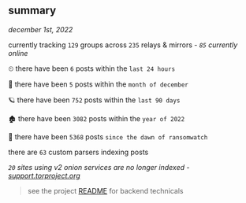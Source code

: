 
## summary
_december 1st, 2022_

currently tracking `129` groups across `235` relays & mirrors - _`85` currently online_

⏲ there have been `6` posts within the `last 24 hours`

🦈 there have been `5` posts within the `month of december`

🪐 there have been `752` posts within the `last 90 days`

🏚 there have been `3082` posts within the `year of 2022`

🦕 there have been `5368` posts `since the dawn of ransomwatch`

there are `63` custom parsers indexing posts

_`20` sites using v2 onion services are no longer indexed - [support.torproject.org](https://support.torproject.org/onionservices/v2-deprecation/)_

> see the project [README](https://github.com/joshhighet/ransomwatch#ransomwatch--) for backend technicals
